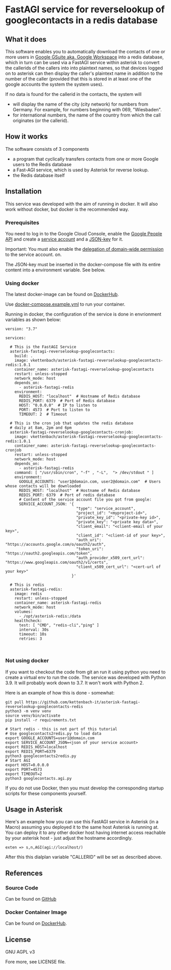 # FastAGI service for reverselookup of googlecontacts in a redis database

## What it does
This software enables you to automatically download the contacts of one
or more users in [Google GSuite aka. Google Workspace](https://workspace.google.com/intl/de/)
into a redis database, which in turn can be used via a FastAGI service
within asterisk to convert the callerids of the callers into
into plaintext names, so that devices logged on to asterisk can then
display the caller's plaintext name in addition to the number of the caller
(provided that this is stored in at least one of the google accounts the system
the system uses).

If no data is found for the callerid in the contacts,
the system will

- will display the name of the city (city network) for numbers from Germany. For example, for numbers beginning with 069, "Wiesbaden".
- for international numbers, the name of the country from which the call originates (or the callerid).



## How it works
The software consists of 3 components
- a program that cyclically transfers contacts from one or more Google users to the Redis database
- a Fast-AGI service, which is used by Asterisk for reverse lookup.
- the Redis database itself

## Installation
This service was developed with the aim of running in docker.
It will also work without docker, but docker is the recommended way.

### Prerequisites
You need to log in to the Google Cloud Console, enable the [Google People API](https://developers.google.com/people)
and create a [service account](https://cloud.google.com/iam/docs/service-accounts?hl=de) and
a [JSON-key](https://cloud.google.com/iam/docs/creating-managing-service-account-keys?hl=de) for it.

Important: You must also enable the [delegation of domain-wide permission](https://developers.google.com/identity/protocols/oauth2/service-account?hl=de#delegatingauthority) to the service account.
on.

The JSON-key must be inserted in the docker-compose file with its entire content into a
environment variable. See below.

### Using docker
The latest docker-image can be found on  [DockerHub](https://hub.docker.com/r/vkettenbach//asterisk-fastagi-reverselookup-googlecontacts-redis ).

Use [docker-compose.example.yml](docker-compose.example.yml) to run your container.

Running in docker, the configuration of the service is done in envrionment variables
as shown below:

```
version: "3.7"

services:

  # This is the FastAGI Service
  asterisk-fastagi-reverselookup-googlecontacts:
    build: .
    image: vkettenbach/asterisk-fastagi-reverselookup-googlecontacts-redis:1.0.1
    container_name: asterisk-fastagi-reverselookup-googlecontacts
    restart: unless-stopped
    network_mode: host
    depends_on:
      - asterisk-fastagi-redis
    environment:
      REDIS_HOST: "localhost"  # Hostname of Redis database
      REDIS_PORT: 6379  # Port of Redis database
      HOST: "0.0.0.0"  # IP to listen to
      PORT: 4573  # Port to listen to
      TIMEOUT: 2  # Timeout

  # This is the cron job that updates the redis database 
  # daily at 8am, 2pm and 6pm
  asterisk-fastagi-reverselookup-googlecontacts-cronjob:
    image: vkettenbach/asterisk-fastagi-reverselookup-googlecontacts-redis:1.0.1
    container_name: asterisk-fastagi-reverselookup-googlecontacts-cronjob
    restart: unless-stopped
    network_mode: host
    depends_on:
      - asterisk-fastagi-redis
    command: [ "/usr/sbin/cron", "-f" , "-L",  "> /dev/stdout " ]
    environment:
      GOOGLE_ACCOUNTS: "user1@domain.com, user2@domain.com"  # Users whose contacts will be downloaded
      REDIS_HOST: "localhost"  # Hostname of Redis database
      REDIS_PORT: 6379  # Port of redis database
      # Content of the service account file you got from google:
      SERVICE_ACCOUNT_JSON: '{
                               "type": "service_account",
                               "project_id": "<myproject-id>",
                               "private_key_id": "<private-key id>",
                               "private_key": "<private key data>",
                               "client_email": "<client-email of your key>",
                               "client_id": "<client-id of your key>",
                               "auth_uri": "https://accounts.google.com/o/oauth2/auth",
                               "token_uri": "https://oauth2.googleapis.com/token",
                               "auth_provider_x509_cert_url": "https://www.googleapis.com/oauth2/v1/certs",
                               "client_x509_cert_url": "<cert-url of your key>"
                             }'

  # This is redis
  asterisk-fastagi-redis:
    image: redis
    restart: unless-stopped
    container_name: asterisk-fastagi-redis
    network_mode: host
    volumes:
      - /opt/asterisk-redis:/data
    healthcheck:
      test: [ "CMD", "redis-cli","ping" ]
      interval: 30s
      timeout: 10s
      retries: 3



```

### Not using docker

If you want to checkout the code from git an run it using python
you need to create a virtual env to run the code. The service was
developed with Python 3.9. It will probably work down to 3.7. It won't
work with Python 2.

Here is an example of how this is done - somewhat:

```
git pull https://github.com/kettenbach-it/asterisk-fastagi-reverselookup-googlecontacts-redis 
python3 -m venv venv
source venv/bin/activate
pip install -r requirements.txt

# Start redis - this is not part of this tutorial
# Use googlecontacts2redis.py to load data
export GOOGLE_ACCOUNTS=user1@domain.com
export SERVICE_ACCOUNT_JSON=<json of your service account>
export REDIS_HOST=localhost
export REDIS_PORT=6379
python3 googlecontacts2redis.py
# Start AGI
export HOST=0.0.0.0
export PORT=4573
export TIMEOUT=2
python3 googlecontacts.agi.py
```

If you do not use Docker, then you must develop the corresponding
startup scripts for these components yourself.

## Usage in Asterisk
Here's an example how you can use this FastAGI service in Asterisk
(in a Macro) assuming you deployed it to the same host Asterisk is running
at. You can deploy it to any other docker host having internet access
reachable by your asterisk host - just adjust the hostname accordingly.

```
exten => s,n,AGI(agi://localhost/)
```

After this this dialplan variable "CALLERID" will be set as described above.

## References

### Source Code
Can be found on [GitHub](https://github.com/kettenbach-it//asterisk-fastagi-reverselookup-googlecontacts-redis )

### Docker Container Image
Can be found on  [DockerHub](https://hub.docker.com/r/vkettenbach//asterisk-fastagi-reverselookup-googlecontacts-redis ).

## License
GNU AGPL v3

Fore more, see LICENSE file.
